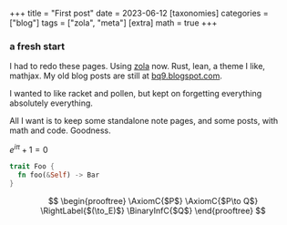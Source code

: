 +++
title = "First post"
date = 2023-06-12
[taxonomies]
categories = ["blog"]
tags = ["zola", "meta"]
[extra]
math = true
+++

### a fresh start 

I had to redo these pages. Using [zola](https://getzola.com) now. Rust, lean, a theme I like, mathjax. My old blog posts are still at [bq9.blogspot.com](https://bq9.blogspot.com).

I wanted to like racket and pollen, but kept on forgetting everything absolutely everything.

All I want is to keep some standalone note pages, and some posts, with math and code. Goodness.

$e^{i\pi }+1=0$

```rust
trait Foo {
  fn foo(&Self) -> Bar
}
```

$$
\begin{prooftree}
\AxiomC{$P$}
\AxiomC{$P\to Q$}
\RightLabel{$(\to_E)$}
\BinaryInfC{$Q$}
\end{prooftree}
$$